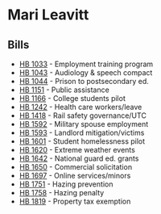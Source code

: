 # Mari Leavitt
## Bills
* [HB 1033](bill/2021-22/hb/1033/) - Employment training program
* [HB 1043](bill/2021-22/hb/1043/) - Audiology & speech compact
* [HB 1044](bill/2021-22/hb/1044/) - Prison to postsecondary ed.
* [HB 1151](bill/2021-22/hb/1151/) - Public assistance
* [HB 1166](bill/2021-22/hb/1166/) - College students pilot
* [HB 1242](bill/2021-22/hb/1242/) - Health care workers/leave
* [HB 1418](bill/2021-22/hb/1418/) - Rail safety governance/UTC
* [HB 1592](bill/2021-22/hb/1592/) - Military spouse employment
* [HB 1593](bill/2021-22/hb/1593/) - Landlord mitigation/victims
* [HB 1601](bill/2021-22/hb/1601/) - Student homelessness pilot
* [HB 1620](bill/2021-22/hb/1620/) - Extreme weather events
* [HB 1642](bill/2021-22/hb/1642/) - National guard ed. grants
* [HB 1650](bill/2021-22/hb/1650/) - Commercial solicitation
* [HB 1697](bill/2021-22/hb/1697/) - Online services/minors
* [HB 1751](bill/2021-22/hb/1751/) - Hazing prevention
* [HB 1758](bill/2021-22/hb/1758/) - Hazing penalty
* [HB 1819](bill/2021-22/hb/1819/) - Property tax exemption
